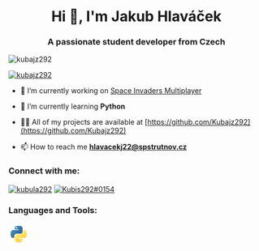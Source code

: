 <h1 align="center">Hi 👋, I'm Jakub Hlaváček</h1>
<h3 align="center">A passionate student developer from Czech</h3>

<p align="left"> <img src="https://komarev.com/ghpvc/?username=kubajz292&label=Profile%20views&color=0e75b6&style=flat" alt="kubajz292" /> </p>

<p align="left"> <a href="https://github.com/ryo-ma/github-profile-trophy"><img src="https://github-profile-trophy.vercel.app/?username=kubajz292" alt="kubajz292" /></a> </p>

- 🔭 I’m currently working on [Space Invaders Multiplayer](https://github.com/Kubajz292/Space-Invaders-Multiplayer.git)

- 🌱 I’m currently learning **Python**

- 👨‍💻 All of my projects are available at [https://github.com/Kubajz292](https://github.com/Kubajz292)

- 📫 How to reach me **hlavacekj22@spstrutnov.cz**

<h3 align="left">Connect with me:</h3>
<p align="left">
<a href="https://instagram.com/kubula292" target="blank"><img align="center" src="https://raw.githubusercontent.com/rahuldkjain/github-profile-readme-generator/master/src/images/icons/Social/instagram.svg" alt="kubula292" height="30" width="40" /></a>
<a href="https://discord.gg/Kubis292#0154" target="blank"><img align="center" src="https://raw.githubusercontent.com/rahuldkjain/github-profile-readme-generator/master/src/images/icons/Social/discord.svg" alt="Kubis292#0154" height="30" width="40" /></a>
</p>

<h3 align="left">Languages and Tools:</h3>
<p align="left"> <a href="https://www.python.org" target="_blank" rel="noreferrer"> <img src="https://raw.githubusercontent.com/devicons/devicon/master/icons/python/python-original.svg" alt="python" width="40" height="40"/> </a> </p>
